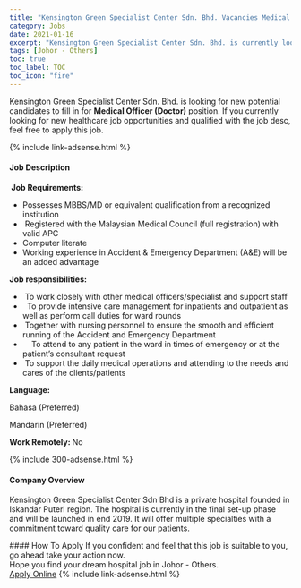 ```yaml
---
title: "Kensington Green Specialist Center Sdn. Bhd. Vacancies Medical Officer (Doctor)" 
category: Jobs 
date: 2021-01-16 
excerpt: "Kensington Green Specialist Center Sdn. Bhd. is currently looking for suitable person to fill in the Medical Officer (Doctor) which positioned at Johor - Others" 
tags: [Johor - Others] 
toc: true 
toc_label: TOC 
toc_icon: "fire" 
--- 
```


<p>Kensington Green Specialist Center Sdn. Bhd. is looking for new potential candidates to fill in for <b>Medical Officer (Doctor)</b> position. If you currently looking for new healthcare job opportunities and qualified with the job desc, feel free to apply this job.
</p>{% include link-adsense.html %} 
<div><div><h4>Job Description</h4></div><div><div><span><div><p><strong>&#160;Job Requirements:</strong></p><ul><li>Possesses MBBS/MD or equivalent qualification from a recognized institution</li><li>&#160;Registered with the Malaysian Medical Council (full registration) with valid APC</li><li>Computer literate</li><li>Working experience in Accident &amp; Emergency Department (A&amp;E) will be an added advantage</li></ul><p><strong>Job responsibilities:</strong></p><ul><li>&#160;To work closely with other medical officers/specialist and support staff</li><li>&#160;&#160;To provide intensive care management for inpatients and outpatient as well as perform call duties for ward rounds</li><li>&#160;Together with nursing personnel to ensure the smooth and efficient running of the Accident and Emergency Department</li><li>&#160;&#160;&#160;&#160;To attend to any patient in the ward in times of emergency or at the patient&#8217;s consultant request</li><li>&#160;To support the daily medical operations and attending to the needs and cares of the clients/patients</li></ul><p><strong>Language:</strong></p><p>Bahasa (Preferred)</p><p>Mandarin (Preferred)</p><p><strong>Work Remotely: </strong>No</p></div></span></div></div></div> 
{% include 300-adsense.html %} 
<div><div><h4>Company Overview</h4></div><div><div><span><div><p>Kensington Green Specialist Center Sdn Bhd is a private hospital founded in Iskandar Puteri region.&#160;The hospital is currently in the final set-up phase and will be launched in end 2019.&#160;It will offer multiple specialties with a commitment toward quality care for our patients.</p></div></span></div></div></div> 
#### How To Apply 
If you confident and feel that this job is suitable to you, go ahead take your action now. <br/> 
Hope you find your dream hospital job in Johor - Others. <br/> 
<a href="https://www.jobstreet.com.my/en/job/medical-officer-doctor-4457451?jobId=jobstreet-my-job-4457451&sectionRank=1&token=0~bae254d7-0f48-4a17-b7bd-2f037b5a283c&fr=SRP%20View%20In%20New%20Ta" class="btn btn--warning" target="_blank" rel="nofollow noopenner">Apply Online</a> 
{% include link-adsense.html %} 